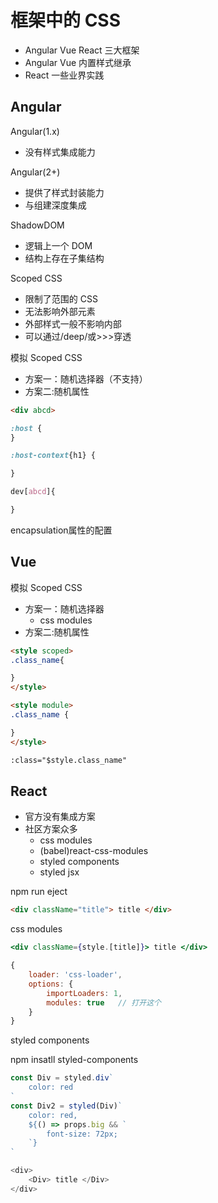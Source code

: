 # 框架中的 CSS

- Angular Vue React 三大框架
- Angular Vue 内置样式继承
- React 一些业界实践


## Angular

Angular(1.x)
- 没有样式集成能力

Angular(2+)
- 提供了样式封装能力
- 与组建深度集成

ShadowDOM
- 逻辑上一个 DOM
- 结构上存在子集结构


Scoped CSS
- 限制了范围的 CSS
- 无法影响外部元素
- 外部样式一般不影响内部
- 可以通过/deep/或>>>穿透



模拟 Scoped CSS

- 方案一：随机选择器（不支持）
- 方案二:随机属性

```html
<div abcd>
```

```css
:host {
}

:host-context{h1} {

}

dev[abcd]{

}
```

encapsulation属性的配置



## Vue

模拟 Scoped CSS

- 方案一：随机选择器
    - css modules
- 方案二:随机属性

```html
<style scoped>
.class_name{

}
</style>

<style module>
.class_name {

}
</style>

:class="$style.class_name"
```


## React

- 官方没有集成方案
- 社区方案众多
    - css modules
    - (babel)react-css-modules
    - styled components
    - styled jsx


npm run eject


```html
<div className="title"> title </div>
```

css modules
```jsx
<div className={style.[title]}> title </div>

{
    loader: 'css-loader',
    options: {
        importLoaders: 1,
        modules: true   // 打开这个
    }
}
```


styled components

npm insatll styled-components
```js
const Div = styled.div`
    color: red
`
const Div2 = styled(Div)`
    color: red,
    ${() => props.big && `
        font-size: 72px;
    `}
`

<div>
    <Div> title </Div>
</div>
```
